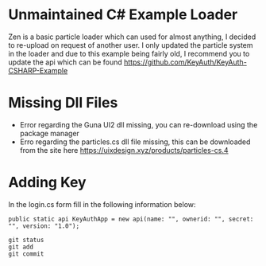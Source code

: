 # Unmaintained C# Example Loader

Zen is a basic particle loader which can used for almost anything, I decided to re-upload on request of another user. I only updated the particle system in the loader and due to this example being fairly old, I recommend you to update the api which can be found https://github.com/KeyAuth/KeyAuth-CSHARP-Example

# Missing Dll Files

* Error regarding the Guna UI2 dll missing, you can re-download using the package manager
* Erro regarding the particles.cs dll file missing, this can be downloaded from the site here https://uixdesign.xyz/products/particles-cs.4

# Adding Key

In the login.cs form fill in the following information below:

```public static api KeyAuthApp = new api(name: "", ownerid: "", secret: "", version: "1.0");```

```
git status
git add
git commit
```
